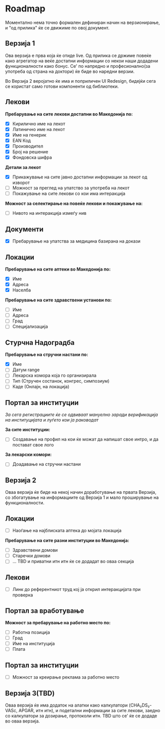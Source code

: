 # Roadmap

Моментално нема точно формален дефиниран начин на верзионирање, и "од прилика" ќе се движиме по овој документ.

## Верзија 1
Ова верзија е прва која ќе отиде live. Од прилика се држиме повеќе како агрегатор на веќе достапни информации со некои наши додадени функционалности како бонус. Се' по напредно и професионално(за употреба од страна на доктори) ќе биде во наредни верзии.

Во Верзија 2 веројатно ќе има и поприличен UI Redesign, бидејќи сега се користат само готови компоненти од библиотеки.

## Лекови
**Пребарување на сите лекови достапни во Македонија по:**
- [x] Кирилично име на лекот
- [x] Латинично име на лекот
- [x] Име на генерик
- [x] EAN Код
- [x] Производител
- [x] Број на решение
- [x] Фондовска шифра

**Детали за лекот**
- [x] Прикажување на сите јавно достапни информации за лекот од изворот
- [ ] Можност за преглед на упатство за употреба на лекот
- [ ] Покажување на сите лекови со кои има интеракција

**Можност за селектирање на повеќе лекови и покажување на:**
- [ ] Нивото на интеракција измеѓу нив

## Документи
- [x] Пребарување на упатства за медицина базирана на докази

## Локации
**Пребарување на сите аптеки во Македонија по:**
- [x] Име
- [x] Адреса
- [x] Населба

**Пребарување на сите здравствени установи по:**
- [ ] Име
- [ ] Адреса
- [ ] Град
- [ ] Специјализација

## Стурчна Надоградба
**Пребарување на стручни настани по:**
- [x] Име
- [ ] Датум range
- [ ] Лекарска комора која го организирала
- [ ] Тип (Стручен состанок, конгрес, симпозиум)
- [ ] Каде (Онлајн, на локација)

## Портал за институции
*За сега регистрациите ќе се одвиваат мануелно заради верификација на институцијата и луѓето кои ја раководат*

**За сите институции:**
- [ ] Создавање на профил на кои ќе можат да напишат свое интро, и да постават свое лого

**За лекарски комори:**
- [ ] Доадавање на стручни настани


## Верзија 2
Оваа верзија ќе биде на некој начин доработување на првата Верзија, со збогатување на информациите од Верзија 1 и мало проширување на функционалности.


## Локации
- [ ] Наоѓање на најблиската аптека до мојата локација

**Пребарување на сите разни институции во Македонија:**
- [ ] Здравствени домови
- [ ] Старечки домови
- [ ] ... TBD и приватни итн итн ќе се додадат во оваа секција

## Лекови
- [ ] Линк до референтниот труд кој ја открил интеракцијата при проверка

## Портал за вработување
**Можност за пребарување на работно место по:**
- [ ] Работна позиција
- [ ] Град
- [ ] Име на институција
- [ ] Плата

## Портал за институции
- [ ] Можност за креирање реклама за работно место

## Верзија 3(TBD)
Оваа верзија ќе има додаток на алатки како калкулатори (CHA₂DS₂-VASc, APGAR, итн итн), и подетални информации за сите лекови, заедно со калкулатори за дозирање, протоколи итн. TBD што се' ќе се додаде во оваа верзија.
